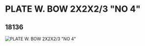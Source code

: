 # PLATE W. BOW  2X2X2/3 "NO 4"
## 18136
![PLATE W. BOW  2X2X2/3 "NO 4"](https://lc-www-live-s.legocdn.com/media/bricks/5/2/6079133.jpg)